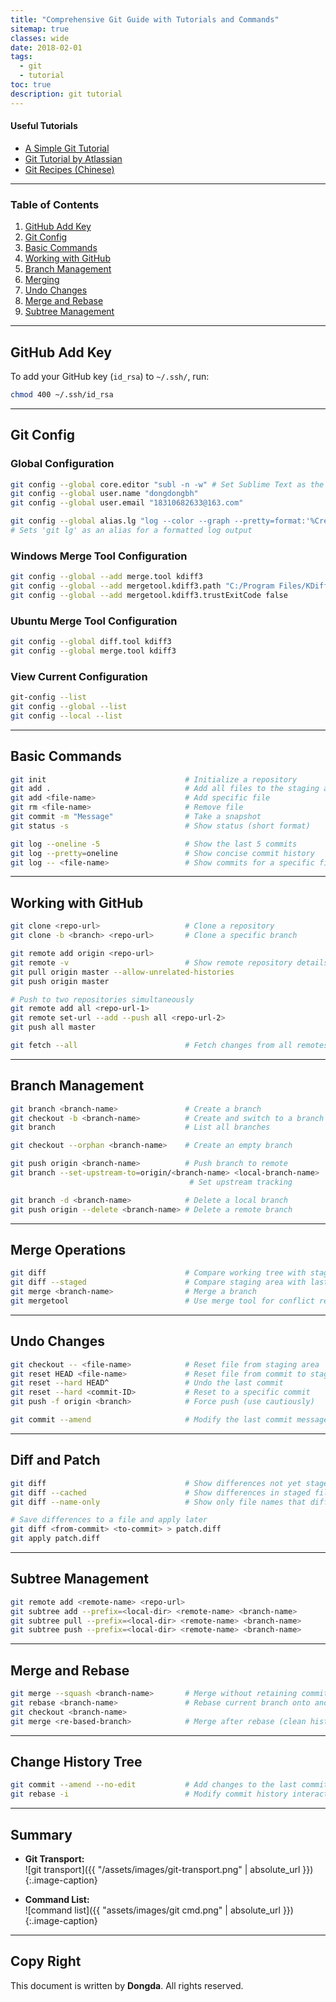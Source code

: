 ```yaml
---
title: "Comprehensive Git Guide with Tutorials and Commands"
sitemap: true
classes: wide
date: 2018-02-01
tags:
  - git
  - tutorial
toc: true
description: git tutorial 
---
```



#### **Useful Tutorials**
- [A Simple Git Tutorial](http://rogerdudler.github.io/git-guide/index.zh.html)  
- [Git Tutorial by Atlassian](https://www.atlassian.com/git/tutorials)  
- [Git Recipes (Chinese)](https://github.com/geeeeeeeeek/git-recipes/wiki)

---

### **Table of Contents**
1. [GitHub Add Key](#github-add-key)  
2. [Git Config](#git-config)  
3. [Basic Commands](#basic-command)  
4. [Working with GitHub](#work-with-github)  
5. [Branch Management](#branch)  
6. [Merging](#merge)  
7. [Undo Changes](#UNDO)  
8. [Merge and Rebase](#merge-and-rebase)  
9. [Subtree Management](#subtree)  

---

## **GitHub Add Key**
To add your GitHub key (`id_rsa`) to `~/.ssh/`, run:  
```bash
chmod 400 ~/.ssh/id_rsa
```

---

## **Git Config**

### **Global Configuration**
```bash
git config --global core.editor "subl -n -w" # Set Sublime Text as the default editor
git config --global user.name "dongdongbh"
git config --global user.email "18310682633@163.com"

git config --global alias.lg "log --color --graph --pretty=format:'%Cred%h%Creset -%C(yellow)%d%Creset %s %Cgreen(%cr) %C(bold blue)<%an>%Creset' --abbrev-commit --"
# Sets 'git lg' as an alias for a formatted log output
```

### **Windows Merge Tool Configuration**
```bash
git config --global --add merge.tool kdiff3
git config --global --add mergetool.kdiff3.path "C:/Program Files/KDiff3/kdiff3.exe"
git config --global --add mergetool.kdiff3.trustExitCode false
```

### **Ubuntu Merge Tool Configuration**
```bash
git config --global diff.tool kdiff3
git config --global merge.tool kdiff3
```

### **View Current Configuration**
```bash
git-config --list
git config --global --list
git config --local --list
```

---

## **Basic Commands**
```bash
git init                               # Initialize a repository
git add .                              # Add all files to the staging area
git add <file-name>                    # Add specific file
git rm <file-name>                     # Remove file
git commit -m "Message"                # Take a snapshot
git status -s                          # Show status (short format)

git log --oneline -5                   # Show the last 5 commits
git log --pretty=oneline               # Show concise commit history
git log -- <file-name>                 # Show commits for a specific file
```

---

## **Working with GitHub**
```bash
git clone <repo-url>                   # Clone a repository
git clone -b <branch> <repo-url>       # Clone a specific branch

git remote add origin <repo-url>
git remote -v                          # Show remote repository details
git pull origin master --allow-unrelated-histories
git push origin master

# Push to two repositories simultaneously
git remote add all <repo-url-1>
git remote set-url --add --push all <repo-url-2>
git push all master

git fetch --all                        # Fetch changes from all remotes
```

---

## **Branch Management**
```bash
git branch <branch-name>               # Create a branch
git checkout -b <branch-name>          # Create and switch to a branch
git branch                             # List all branches

git checkout --orphan <branch-name>    # Create an empty branch

git push origin <branch-name>          # Push branch to remote
git branch --set-upstream-to=origin/<branch-name> <local-branch-name> 
                                        # Set upstream tracking

git branch -d <branch-name>            # Delete a local branch
git push origin --delete <branch-name> # Delete a remote branch
```

---

## **Merge Operations**
```bash
git diff                               # Compare working tree with staging area
git diff --staged                      # Compare staging area with last commit
git merge <branch-name>                # Merge a branch
git mergetool                          # Use merge tool for conflict resolution
```

---

## **Undo Changes**
```bash
git checkout -- <file-name>            # Reset file from staging area
git reset HEAD <file-name>             # Reset file from commit to staging area
git reset --hard HEAD^                 # Undo the last commit
git reset --hard <commit-ID>           # Reset to a specific commit
git push -f origin <branch>            # Force push (use cautiously)

git commit --amend                     # Modify the last commit message
```

---

## **Diff and Patch**
```bash
git diff                               # Show differences not yet staged
git diff --cached                      # Show differences in staged files
git diff --name-only                   # Show only file names that differ

# Save differences to a file and apply later
git diff <from-commit> <to-commit> > patch.diff
git apply patch.diff
```

---

## **Subtree Management**
```bash
git remote add <remote-name> <repo-url>
git subtree add --prefix=<local-dir> <remote-name> <branch-name>
git subtree pull --prefix=<local-dir> <remote-name> <branch-name>
git subtree push --prefix=<local-dir> <remote-name> <branch-name>
```

---

## **Merge and Rebase**
```bash
git merge --squash <branch-name>       # Merge without retaining commits
git rebase <branch-name>               # Rebase current branch onto another
git checkout <branch-name>
git merge <re-based-branch>            # Merge after rebase (clean history)
```

---

## **Change History Tree**
```bash
git commit --amend --no-edit           # Add changes to the last commit
git rebase -i                          # Modify commit history interactively
```

---

## **Summary**

- **Git Transport:**  
  ![git transport]({{ "/assets/images/git-transport.png" | absolute_url }}){:.image-caption}  

- **Command List:**  
  ![command list]({{ "assets/images/git cmd.png" | absolute_url }}){:.image-caption}  

---

## **Copy Right**
This document is written by **Dongda**. All rights reserved.

